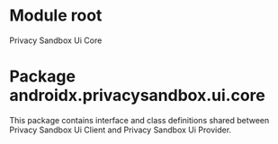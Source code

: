 # Module root

Privacy Sandbox Ui Core

# Package androidx.privacysandbox.ui.core

This package contains interface and class definitions shared between Privacy
Sandbox Ui Client and Privacy Sandbox Ui Provider.

